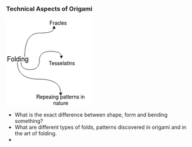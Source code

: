 ### Technical Aspects of Origami

![](/assets/1.png)

* What is the exact difference between shape, form and bending something?
* What are different types of folds, patterns discovered in origami and in the art of folding.
* 


